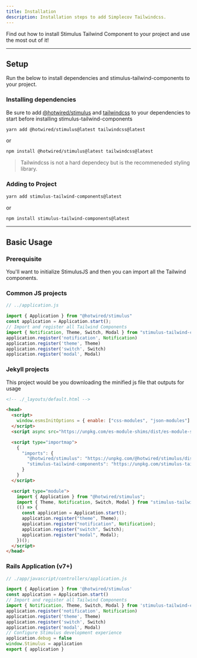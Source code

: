 ```yaml
---
title: Installation
description: Installation steps to add Simplecov Tailwindcss.
---
```


Find out how to install Stimulus Tailwind Component to your project and use the most out of it!

---

## Setup

Run the below to install dependencies and stimulus-tailwind-components to your project.

### Installing dependencies

Be sure to add [@hotwired/stimulus](https://stimulus.hotwired.dev/) and [tailwindcss](https://tailwindcss.com) to your dependencies to start before installing stimulus-tailwind-components

```bash
yarn add @hotwired/stimulus@latest tailwindcss@latest
```

or

```bash
npm install @hotwired/stimulus@latest tailwindcss@latest
```

> Tailwindcss is not a hard dependecy but is the recommeneded styling library.

### Adding to Project

```bash
yarn add stimulus-tailwind-components@latest
```

or

```bash
npm install stimulus-tailwind-components@latest
```

---

## Basic Usage

### Prerequisite

You'll want to initialize StimulusJS and then you can import all the Tailwind components.

### Common JS projects

```javascript
// ../application.js

import { Application } from "@hotwired/stimulus"
const application = Application.start();
// Import and register all Tailwind Components
import { Notification, Theme, Switch, Modal } from "stimulus-tailwind-components"
application.register('notification', Notification)
application.register('theme', Theme)
application.register('switch', Switch)
application.register('modal', Modal)
```

### Jekyll projects

This project would be you downloading the minified js file that outputs for usage

```html
<!-- ./_layouts/default.html -->

<head>
  <script>
    window.esmsInitOptions = { enable: ["css-modules", "json-modules"] };
  </script>
  <script async src="https://unpkg.com/es-module-shims/dist/es-module-shims.js"></script>

  <script type="importmap">
    {
      "imports": {
        "@hotwired/stimulus": "https://unpkg.com/@hotwired/stimulus/dist/stimulus.js",
        "stimulus-tailwind-components": "https://unpkg.com/stimulus-tailwind-components/dist/stimulus-tailwind-components.min.js"
      }
    }
  </script>

  <script type="module">
    import { Application } from "@hotwired/stimulus";
    import { Theme, Notification, Switch, Modal } from "stimulus-tailwind-components";
    (() => {
      const application = Application.start();
      application.register("theme", Theme);
      application.register("notification", Notification);
      application.register("switch", Switch);
      application.register("modal", Modal);
    })();
  </script>
</head>
```


### Rails Application (v7+)

```javascript
// ./app/javascript/controllers/application.js

import { Application } from '@hotwired/stimulus'
const application = Application.start()
// Import and register all Tailwind Components
import { Notification, Theme, Switch, Modal } from 'stimulus-tailwind-components'
application.register('notification', Notification)
application.register('theme', Theme)
application.register('switch', Switch)
application.register('modal', Modal)
// Configure Stimulus development experience
application.debug = false
window.Stimulus = application
export { application }
```
